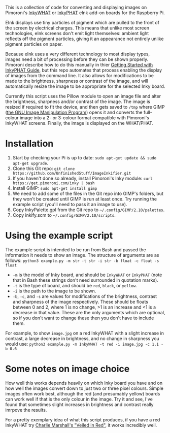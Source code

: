 This is a collection of code for converting and displaying images on Pimoroni's [InkyWHAT](https://shop.pimoroni.com/products/inky-what?variant=13590497624147) or [InkyPHAT](https://shop.pimoroni.com/products/inky-phat?variant=12549254938707) eInk add-on boards for the Raspberry Pi.

EInk displays use tiny particles of pigment which are pulled to the front of the screen by electrical charges.  This means that unlike most screen technologies, eInk screens don't emit light themselves: ambient light reflects off the pigment particles, giving it an appearance not entirely unlike pigment particles on paper.  

Because eInk uses a very different technology to most display types, images need a bit of processing before they can be shown properly.  Pimoroni describe how to do this manually in thier [Getting Started with InkyPHAT Guide](https://learn.pimoroni.com/tutorial/sandyj/getting-started-with-inky-phat), but this repo automates that process enabling the display of images from the command line.  It also allows for modifications to be made to the brightness, sharpness or contrast of the image, and will automatically resize the image to be appropriate for the selected Inky board.

Currently this script uses the Pillow module to open an image file and alter the brightness, sharpness and/or contrast of the image.  The image is resized if required to fit the device, and then gets saved to `/tmp` where GIMP ([the GNU Image Manipulation Program](https://www.gimp.org/)) opens it and converts the full-colour image into a 2- or 3-colour format compatible with Pimoroni's InkyWHAT screens.  Finally, the image is displayed on the WHAT/PHAT.

# Installation

1) Start by checking your Pi is up to date: `sudo apt-get update && sudo apt-get upgrade`.
2) Clone this Git repo: `git clone https://github.com/UnfinishedStuff/ImageInkifier.git`
3) If you haven't done so already, install Pimoroni's Inky module: `curl https://get.pimoroni.com/inky | bash`
4) Install GIMP: `sudo apt-get install gimp`
5) We need to add some of the files in the Git repo into GIMP's folders, but they won't be created until GIMP is run at least once.  Try running the example script (you'll need to pass it an image to use).
6) Copy InkyPalette.gpl from the Git repo to `~/.config/GIMP/2.10/palettes`.
7) Copy inkify.scm to `~/.config/GIMP/2.10/scripts`.

# Using the example script

The example script is intended to be run from Bash and passed the information it needs to show an image.  The structure of arguments are as follows: `python3 example.py -m str -t str -i str -b float -c float -s float`
* `-m` is the model of Inky board, and should be `InkyWHAT` or `InkyPHAT` (note that in Bash these strings don't need surrounded in quotation marks).
* `-t` is the type of board, and should be `red`, `black`, or `yellow`.
* `-i` is the path to the image to be shown.
* `-b`, `-c`, and `-s` are values for modifications of the brightness, contrast and sharpness of the image respectively.  These should be floats between 0 and 2, where 1 is no change, >1 is an increase and <1 is a decrease in that value.  These are the only arguments which are optional, so if you don't want to change these then you don't have to include them.

For example, to show `image.jpg` on a red InkyWHAT with a slight increase in contrast, a large decrease in brightness, and no change in sharpness you would use:
`python3 example.py -m InkyWHAT -t red -i image.jpg -c 1.1 -b 0.6`

# Some notes on image choice

How well this works depends heavily on which Inky board you have and on how well the images convert down to just two or three pixel colours.  Simple images often work best, although the red (and presumably yellow) boards can work well if that is the only colour in the image.  Try it and see, I've found that sometimes slight increases in brightness and contrast really imrpove the results.

For a pretty exemplary idea of what this script produces, if you have a red InkyWHAT try [Charlie Marshall's "Veiled in Red"](https://commons.wikimedia.org/wiki/File:Veiled_in_Red.jpg), it works incredibly well.
